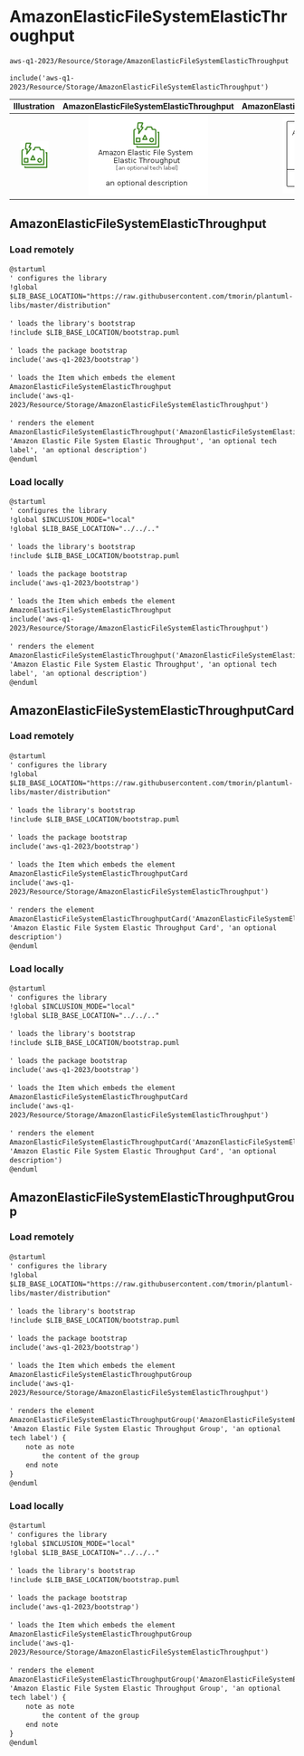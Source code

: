 # AmazonElasticFileSystemElasticThroughput


```text
aws-q1-2023/Resource/Storage/AmazonElasticFileSystemElasticThroughput
```

```text
include('aws-q1-2023/Resource/Storage/AmazonElasticFileSystemElasticThroughput')
```



| Illustration | AmazonElasticFileSystemElasticThroughput | AmazonElasticFileSystemElasticThroughputCard | AmazonElasticFileSystemElasticThroughputGroup |
| :---: | :---: | :---: | :---: |
| ![illustration for Illustration](../../../aws-q1-2023/Resource/Storage/AmazonElasticFileSystemElasticThroughput.png) | ![illustration for AmazonElasticFileSystemElasticThroughput](../../../aws-q1-2023/Resource/Storage/AmazonElasticFileSystemElasticThroughput.Local.png) | ![illustration for AmazonElasticFileSystemElasticThroughputCard](../../../aws-q1-2023/Resource/Storage/AmazonElasticFileSystemElasticThroughputCard.Local.png) | ![illustration for AmazonElasticFileSystemElasticThroughputGroup](../../../aws-q1-2023/Resource/Storage/AmazonElasticFileSystemElasticThroughputGroup.Local.png) |




## AmazonElasticFileSystemElasticThroughput

### Load remotely
```plantuml
@startuml
' configures the library
!global $LIB_BASE_LOCATION="https://raw.githubusercontent.com/tmorin/plantuml-libs/master/distribution"

' loads the library's bootstrap
!include $LIB_BASE_LOCATION/bootstrap.puml

' loads the package bootstrap
include('aws-q1-2023/bootstrap')

' loads the Item which embeds the element AmazonElasticFileSystemElasticThroughput
include('aws-q1-2023/Resource/Storage/AmazonElasticFileSystemElasticThroughput')

' renders the element
AmazonElasticFileSystemElasticThroughput('AmazonElasticFileSystemElasticThroughput', 'Amazon Elastic File System Elastic Throughput', 'an optional tech label', 'an optional description')
@enduml
```

### Load locally
```plantuml
@startuml
' configures the library
!global $INCLUSION_MODE="local"
!global $LIB_BASE_LOCATION="../../.."

' loads the library's bootstrap
!include $LIB_BASE_LOCATION/bootstrap.puml

' loads the package bootstrap
include('aws-q1-2023/bootstrap')

' loads the Item which embeds the element AmazonElasticFileSystemElasticThroughput
include('aws-q1-2023/Resource/Storage/AmazonElasticFileSystemElasticThroughput')

' renders the element
AmazonElasticFileSystemElasticThroughput('AmazonElasticFileSystemElasticThroughput', 'Amazon Elastic File System Elastic Throughput', 'an optional tech label', 'an optional description')
@enduml
```

## AmazonElasticFileSystemElasticThroughputCard

### Load remotely
```plantuml
@startuml
' configures the library
!global $LIB_BASE_LOCATION="https://raw.githubusercontent.com/tmorin/plantuml-libs/master/distribution"

' loads the library's bootstrap
!include $LIB_BASE_LOCATION/bootstrap.puml

' loads the package bootstrap
include('aws-q1-2023/bootstrap')

' loads the Item which embeds the element AmazonElasticFileSystemElasticThroughputCard
include('aws-q1-2023/Resource/Storage/AmazonElasticFileSystemElasticThroughput')

' renders the element
AmazonElasticFileSystemElasticThroughputCard('AmazonElasticFileSystemElasticThroughputCard', 'Amazon Elastic File System Elastic Throughput Card', 'an optional description')
@enduml
```

### Load locally
```plantuml
@startuml
' configures the library
!global $INCLUSION_MODE="local"
!global $LIB_BASE_LOCATION="../../.."

' loads the library's bootstrap
!include $LIB_BASE_LOCATION/bootstrap.puml

' loads the package bootstrap
include('aws-q1-2023/bootstrap')

' loads the Item which embeds the element AmazonElasticFileSystemElasticThroughputCard
include('aws-q1-2023/Resource/Storage/AmazonElasticFileSystemElasticThroughput')

' renders the element
AmazonElasticFileSystemElasticThroughputCard('AmazonElasticFileSystemElasticThroughputCard', 'Amazon Elastic File System Elastic Throughput Card', 'an optional description')
@enduml
```

## AmazonElasticFileSystemElasticThroughputGroup

### Load remotely
```plantuml
@startuml
' configures the library
!global $LIB_BASE_LOCATION="https://raw.githubusercontent.com/tmorin/plantuml-libs/master/distribution"

' loads the library's bootstrap
!include $LIB_BASE_LOCATION/bootstrap.puml

' loads the package bootstrap
include('aws-q1-2023/bootstrap')

' loads the Item which embeds the element AmazonElasticFileSystemElasticThroughputGroup
include('aws-q1-2023/Resource/Storage/AmazonElasticFileSystemElasticThroughput')

' renders the element
AmazonElasticFileSystemElasticThroughputGroup('AmazonElasticFileSystemElasticThroughputGroup', 'Amazon Elastic File System Elastic Throughput Group', 'an optional tech label') {
    note as note
        the content of the group
    end note
}
@enduml
```

### Load locally
```plantuml
@startuml
' configures the library
!global $INCLUSION_MODE="local"
!global $LIB_BASE_LOCATION="../../.."

' loads the library's bootstrap
!include $LIB_BASE_LOCATION/bootstrap.puml

' loads the package bootstrap
include('aws-q1-2023/bootstrap')

' loads the Item which embeds the element AmazonElasticFileSystemElasticThroughputGroup
include('aws-q1-2023/Resource/Storage/AmazonElasticFileSystemElasticThroughput')

' renders the element
AmazonElasticFileSystemElasticThroughputGroup('AmazonElasticFileSystemElasticThroughputGroup', 'Amazon Elastic File System Elastic Throughput Group', 'an optional tech label') {
    note as note
        the content of the group
    end note
}
@enduml
```

